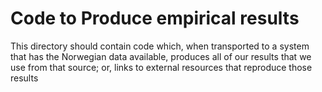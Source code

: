 # Code to Produce empirical results

This directory should contain code which, when transported to a system that has the Norwegian data available, produces all of our results that we use from that source; or, links to external resources that reproduce those results


